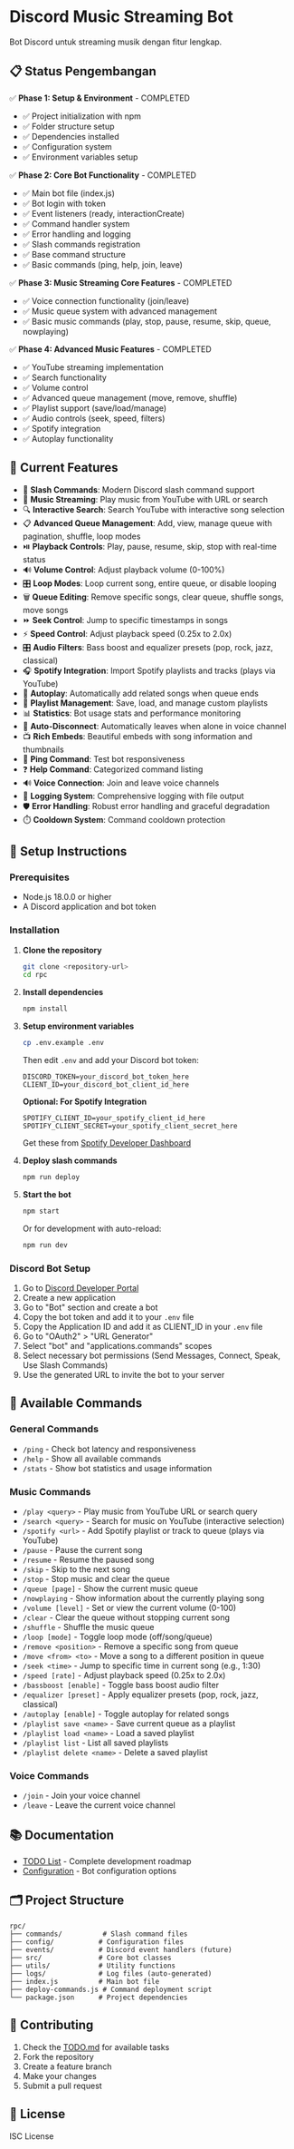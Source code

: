 # Discord Music Streaming Bot

Bot Discord untuk streaming musik dengan fitur lengkap.

## 📋 Status Pengembangan

✅ **Phase 1: Setup & Environment** - COMPLETED
- ✅ Project initialization with npm
- ✅ Folder structure setup
- ✅ Dependencies installed
- ✅ Configuration system
- ✅ Environment variables setup

✅ **Phase 2: Core Bot Functionality** - COMPLETED
- ✅ Main bot file (index.js)
- ✅ Bot login with token
- ✅ Event listeners (ready, interactionCreate)
- ✅ Command handler system
- ✅ Error handling and logging
- ✅ Slash commands registration
- ✅ Base command structure
- ✅ Basic commands (ping, help, join, leave)

✅ **Phase 3: Music Streaming Core Features** - COMPLETED
- ✅ Voice connection functionality (join/leave)
- ✅ Music queue system with advanced management
- ✅ Basic music commands (play, stop, pause, resume, skip, queue, nowplaying)

✅ **Phase 4: Advanced Music Features** - COMPLETED
- ✅ YouTube streaming implementation
- ✅ Search functionality
- ✅ Volume control
- ✅ Advanced queue management (move, remove, shuffle)
- ✅ Playlist support (save/load/manage)
- ✅ Audio controls (seek, speed, filters)
- ✅ Spotify integration
- ✅ Autoplay functionality

## 🎯 Current Features

- 🤖 **Slash Commands**: Modern Discord slash command support
- 🎵 **Music Streaming**: Play music from YouTube with URL or search
- 🔍 **Interactive Search**: Search YouTube with interactive song selection
- 📋 **Advanced Queue Management**: Add, view, manage queue with pagination, shuffle, loop modes
- ⏯️ **Playback Controls**: Play, pause, resume, skip, stop with real-time status
- 🔊 **Volume Control**: Adjust playback volume (0-100%)
- 🎛️ **Loop Modes**: Loop current song, entire queue, or disable looping
- 🗑️ **Queue Editing**: Remove specific songs, clear queue, shuffle songs, move songs
- ⏩ **Seek Control**: Jump to specific timestamps in songs
- ⚡ **Speed Control**: Adjust playback speed (0.25x to 2.0x)
- 🎛️ **Audio Filters**: Bass boost and equalizer presets (pop, rock, jazz, classical)
- 🎧 **Spotify Integration**: Import Spotify playlists and tracks (plays via YouTube)
- 🔄 **Autoplay**: Automatically add related songs when queue ends
- 💾 **Playlist Management**: Save, load, and manage custom playlists
- 📊 **Statistics**: Bot usage stats and performance monitoring
- 🤖 **Auto-Disconnect**: Automatically leaves when alone in voice channel
- 📺 **Rich Embeds**: Beautiful embeds with song information and thumbnails
- 🏓 **Ping Command**: Test bot responsiveness
- ❓ **Help Command**: Categorized command listing
- 🔊 **Voice Connection**: Join and leave voice channels
- 📝 **Logging System**: Comprehensive logging with file output
- 🛡️ **Error Handling**: Robust error handling and graceful degradation
- ⏱️ **Cooldown System**: Command cooldown protection

## 🚀 Setup Instructions

### Prerequisites
- Node.js 18.0.0 or higher
- A Discord application and bot token

### Installation

1. **Clone the repository**
   ```bash
   git clone <repository-url>
   cd rpc
   ```

2. **Install dependencies**
   ```bash
   npm install
   ```

3. **Setup environment variables**
   ```bash
   cp .env.example .env
   ```
   Then edit `.env` and add your Discord bot token:
   ```
   DISCORD_TOKEN=your_discord_bot_token_here
   CLIENT_ID=your_discord_bot_client_id_here
   ```
   
   **Optional: For Spotify Integration**
   ```
   SPOTIFY_CLIENT_ID=your_spotify_client_id_here
   SPOTIFY_CLIENT_SECRET=your_spotify_client_secret_here
   ```
   Get these from [Spotify Developer Dashboard](https://developer.spotify.com/dashboard)

4. **Deploy slash commands**
   ```bash
   npm run deploy
   ```

5. **Start the bot**
   ```bash
   npm start
   ```
   
   Or for development with auto-reload:
   ```bash
   npm run dev
   ```

### Discord Bot Setup

1. Go to [Discord Developer Portal](https://discord.com/developers/applications)
2. Create a new application
3. Go to "Bot" section and create a bot
4. Copy the bot token and add it to your `.env` file
5. Copy the Application ID and add it as CLIENT_ID in your `.env` file
6. Go to "OAuth2" > "URL Generator"
7. Select "bot" and "applications.commands" scopes
8. Select necessary bot permissions (Send Messages, Connect, Speak, Use Slash Commands)
9. Use the generated URL to invite the bot to your server

## 🎵 Available Commands

### General Commands
- `/ping` - Check bot latency and responsiveness
- `/help` - Show all available commands
- `/stats` - Show bot statistics and usage information

### Music Commands
- `/play <query>` - Play music from YouTube URL or search query
- `/search <query>` - Search for music on YouTube (interactive selection)
- `/spotify <url>` - Add Spotify playlist or track to queue (plays via YouTube)
- `/pause` - Pause the current song
- `/resume` - Resume the paused song
- `/skip` - Skip to the next song
- `/stop` - Stop music and clear the queue
- `/queue [page]` - Show the current music queue
- `/nowplaying` - Show information about the currently playing song
- `/volume [level]` - Set or view the current volume (0-100)
- `/clear` - Clear the queue without stopping current song
- `/shuffle` - Shuffle the music queue
- `/loop [mode]` - Toggle loop mode (off/song/queue)
- `/remove <position>` - Remove a specific song from queue
- `/move <from> <to>` - Move a song to a different position in queue
- `/seek <time>` - Jump to specific time in current song (e.g., 1:30)
- `/speed [rate]` - Adjust playback speed (0.25x to 2.0x)
- `/bassboost [enable]` - Toggle bass boost audio filter
- `/equalizer [preset]` - Apply equalizer presets (pop, rock, jazz, classical)
- `/autoplay [enable]` - Toggle autoplay for related songs
- `/playlist save <name>` - Save current queue as a playlist
- `/playlist load <name>` - Load a saved playlist
- `/playlist list` - List all saved playlists
- `/playlist delete <name>` - Delete a saved playlist

### Voice Commands
- `/join` - Join your voice channel
- `/leave` - Leave the current voice channel

## 📚 Documentation

- [TODO List](./TODO.md) - Complete development roadmap
- [Configuration](./config/config.js) - Bot configuration options

## 🗂️ Project Structure

```
rpc/
├── commands/          # Slash command files
├── config/           # Configuration files
├── events/           # Discord event handlers (future)
├── src/              # Core bot classes
├── utils/            # Utility functions
├── logs/             # Log files (auto-generated)
├── index.js          # Main bot file
├── deploy-commands.js # Command deployment script
└── package.json      # Project dependencies
```

## 🤝 Contributing

1. Check the [TODO.md](./TODO.md) for available tasks
2. Fork the repository
3. Create a feature branch
4. Make your changes
5. Submit a pull request

## 📝 License

ISC License